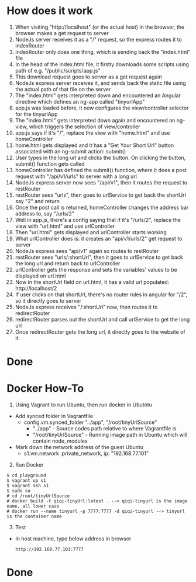 # How does it work
 
1. When visiting "http://localhost" (or the actual host) in the browser, the browser makes a get request to server
2. NodeJs server receives it as a "/" request, so the express routes it to indexRouter
3. indexRouter only does one thing, which is sending back the "index.html" file
4. In the head of the index.html file, it firstly downloads some scripts using path of e.g. "/public/scripts/app.js"
5. This download request goes to server as a get request again
6. NodeJs express server receives it, and sends back the static file using the actual path of that file on the server
7. The "index.html" gets interpreted down and encountered an Angular directive which defines an ng-app called "tinyurlApp"
8. app.js was loaded before, it now configures the view/controller selector for the tinyurlApp 
9. The "index.html" gets interpreted down again and encountered an ng-view, which triggers the selection of view/controller
10. app.js says if it's "/", replace the view with "home.html" and use homeController
11. home.html gets displayed and it has a "Get Your Short Url" button associated with an ng-submit action: submit() 
12. User types in the long url and clicks the button. On clicking the button, submit() function gets called
13. homeController has defined the submit() function, where it does a post request with "/api/v1/urls" to server with a long url
14. NodeJs express server now sees "/api/v1", then it routes the request to restRouter
15. restRouter sees "urls", then goes to urlService to get back the shortUrl say "2" and return
16. Once the post call is returned, homeController changes the address bar address to, say "/urls/2"
17. Well in app.js, there's a config saying that if it's "/urls/2", replace the view with "url.html" and use urlController
18. Then "url.html" gets displayed and urlController starts working
19. What urlController does is: it creates an "api/v1/urls/2" get request to server
20. NodeJs express sees "api/v1" again so routes to restRouter
21. restRouter sees "urls/:shortUrl", then it goes to urlService to get back the long url and return back to urlController
22. urlController gets the response and sets the variables' values to be displayed on url.html
23. Now in the shortUrl field on url.html, it has a valid url populated: http://localhost/2
24. If user clicks on that shortUrl, there's no router rules in angular for "/2", so it directly goes to server
25. NodeJs express receives "/:shortUrl" now, then routes it to redirectRouter
26. redirectRouter parses out the shortUrl and call urlService to get the long url
27. Once redirectRouter gets the long url, it directly goes to the website of it. 

# Done

# Docker How-To

1. Using Vagrant to run Ubuntu, then run docker in Ubutntu
* Add synced folder in Vagrantfile
  * config.vm.synced_folder "../app", "/root/tinyUrlSource"
    * "../app" - Source codes path relative to where Vagrantfile is
    * "/root/tinyUrlSource" - Running image path in Ubuntu which will contain node_modules
* Mark down the network address of the guest Ubuntu
  * s1.vm.network :private_network, ip: "192.168.77.101"
  
2. Run Docker
  ```
  $ cd playground
  $ vagrant up s1
  $ vagrant ssh s1
  $ sudo su -
  # cd /root/tinyUrlSource
  # docker build -t qiqi-tinyUrl:latest . --> qiqi-tinyurl is the image name, all lower case
  # docker run --name tinyurl -p 7777:7777 -d qiqi-tinyurl --> tinyurl is the container name
  ```

3. Test

* In host machine, type below address in browser
  ```
  http://192.168.77.101:7777
  ```

# Done
